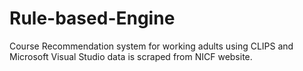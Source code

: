 # Rule-based-Engine
Course Recommendation system for working adults using CLIPS and Microsoft Visual Studio
data is scraped from NICF website.
